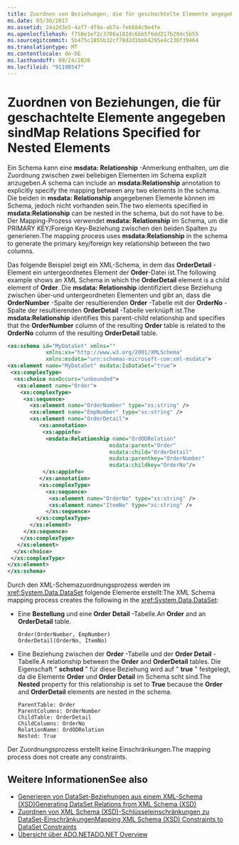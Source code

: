```yaml
---
title: Zuordnen von Beziehungen, die für geschachtelte Elemente angegeben sind
ms.date: 03/30/2017
ms.assetid: 24a2d3e5-4af7-4f9a-ab7a-fe6684c9e4fe
ms.openlocfilehash: f758e1ef2c3786a102dc6bb5f6dd217b20dc5b55
ms.sourcegitcommit: 5b475c1855b32cf78d2d1bbb4295e4c236f39464
ms.translationtype: MT
ms.contentlocale: de-DE
ms.lasthandoff: 09/24/2020
ms.locfileid: "91198547"
---
```

# <a name="map-relations-specified-for-nested-elements"></a><span data-ttu-id="c5464-102">Zuordnen von Beziehungen, die für geschachtelte Elemente angegeben sind</span><span class="sxs-lookup"><span data-stu-id="c5464-102">Map Relations Specified for Nested Elements</span></span>

<span data-ttu-id="c5464-103">Ein Schema kann eine **msdata: Relationship** -Anmerkung enthalten, um die Zuordnung zwischen zwei beliebigen Elementen im Schema explizit anzugeben.</span><span class="sxs-lookup"><span data-stu-id="c5464-103">A schema can include an **msdata:Relationship** annotation to explicitly specify the mapping between any two elements in the schema.</span></span> <span data-ttu-id="c5464-104">Die beiden in **msdata: Relationship** angegebenen Elemente können im Schema, jedoch nicht vorhanden sein.</span><span class="sxs-lookup"><span data-stu-id="c5464-104">The two elements specified in **msdata:Relationship** can be nested in the schema, but do not have to be.</span></span> <span data-ttu-id="c5464-105">Der Mapping-Prozess verwendet **msdata: Relationship** im Schema, um die PRIMARY KEY/Foreign Key-Beziehung zwischen den beiden Spalten zu generieren.</span><span class="sxs-lookup"><span data-stu-id="c5464-105">The mapping process uses **msdata:Relationship** in the schema to generate the primary key/foreign key relationship between the two columns.</span></span>  
  
 <span data-ttu-id="c5464-106">Das folgende Beispiel zeigt ein XML-Schema, in dem das **OrderDetail** -Element ein untergeordnetes Element der **Order**-Datei ist.</span><span class="sxs-lookup"><span data-stu-id="c5464-106">The following example shows an XML Schema in which the **OrderDetail** element is a child element of **Order**.</span></span> <span data-ttu-id="c5464-107">Die **msdata: Relationship** identifiziert diese Beziehung zwischen über-und untergeordneten Elementen und gibt an, dass die **OrderNumber** -Spalte der resultierenden **Order** -Tabelle mit der **OrderNo** -Spalte der resultierenden **OrderDetail** -Tabelle verknüpft ist.</span><span class="sxs-lookup"><span data-stu-id="c5464-107">The **msdata:Relationship** identifies this parent-child relationship and specifies that the **OrderNumber** column of the resulting **Order** table is related to the **OrderNo** column of the resulting **OrderDetail** table.</span></span>  
  
```xml  
<xs:schema id="MyDataSet" xmlns=""
            xmlns:xs="http://www.w3.org/2001/XMLSchema"
            xmlns:msdata="urn:schemas-microsoft-com:xml-msdata">  
<xs:element name="MyDataSet" msdata:IsDataSet="true">  
 <xs:complexType>  
  <xs:choice maxOccurs="unbounded">  
   <xs:element name="Order">  
    <xs:complexType>  
     <xs:sequence>  
       <xs:element name="OrderNumber" type="xs:string" />  
       <xs:element name="EmpNumber" type="xs:string" />  
       <xs:element name="OrderDetail">  
          <xs:annotation>  
           <xs:appinfo>  
            <msdata:Relationship name="OrdODRelation"
                                msdata:parent="Order"
                                msdata:child="OrderDetail"
                                msdata:parentkey="OrderNumber"
                                msdata:childkey="OrderNo"/>  
           </xs:appinfo>  
          </xs:annotation>  
          <xs:complexType>  
            <xs:sequence>  
             <xs:element name="OrderNo" type="xs:string" />  
             <xs:element name="ItemNo" type="xs:string" />  
            </xs:sequence>  
         </xs:complexType>  
       </xs:element>  
     </xs:sequence>  
    </xs:complexType>  
   </xs:element>  
  </xs:choice>  
 </xs:complexType>  
</xs:element>  
</xs:schema>  
```  
  
 <span data-ttu-id="c5464-108">Durch den XML-Schemazuordnungsprozess werden im <xref:System.Data.DataSet> folgende Elemente erstellt:</span><span class="sxs-lookup"><span data-stu-id="c5464-108">The XML Schema mapping process creates the following in the <xref:System.Data.DataSet>:</span></span>  
  
- <span data-ttu-id="c5464-109">Eine **Bestellung** und eine **Order Detail** -Tabelle.</span><span class="sxs-lookup"><span data-stu-id="c5464-109">An **Order** and an **OrderDetail** table.</span></span>  
  
    ```text  
    Order(OrderNumber, EmpNumber)  
    OrderDetail(OrderNo, ItemNo)  
    ```  
  
- <span data-ttu-id="c5464-110">Eine Beziehung zwischen der **Order** -Tabelle und der **Order Detail** -Tabelle.</span><span class="sxs-lookup"><span data-stu-id="c5464-110">A relationship between the **Order** and **OrderDetail** tables.</span></span> <span data-ttu-id="c5464-111">Die Eigenschaft " **schsted** " für diese Beziehung wird auf " **true** " festgelegt, da die Elemente **Order** und **Order Detail** im Schema scht sind.</span><span class="sxs-lookup"><span data-stu-id="c5464-111">The **Nested** property for this relationship is set to **True** because the **Order** and **OrderDetail** elements are nested in the schema.</span></span>  
  
    ```text  
    ParentTable: Order  
    ParentColumns: OrderNumber
    ChildTable: OrderDetail  
    ChildColumns: OrderNo
    RelationName: OrdODRelation  
    Nested: True  
    ```  
  
 <span data-ttu-id="c5464-112">Der Zuordnungsprozess erstellt keine Einschränkungen.</span><span class="sxs-lookup"><span data-stu-id="c5464-112">The mapping process does not create any constraints.</span></span>  
  
## <a name="see-also"></a><span data-ttu-id="c5464-113">Weitere Informationen</span><span class="sxs-lookup"><span data-stu-id="c5464-113">See also</span></span>

- [<span data-ttu-id="c5464-114">Generieren von DataSet-Beziehungen aus einem XML-Schema (XSD)</span><span class="sxs-lookup"><span data-stu-id="c5464-114">Generating DataSet Relations from XML Schema (XSD)</span></span>](generating-dataset-relations-from-xml-schema-xsd.md)
- [<span data-ttu-id="c5464-115">Zuordnen von XML Schema (XSD)-Schlüsseleinschränkungen zu DataSet-Einschränkungen</span><span class="sxs-lookup"><span data-stu-id="c5464-115">Mapping XML Schema (XSD) Constraints to DataSet Constraints</span></span>](mapping-xml-schema-xsd-constraints-to-dataset-constraints.md)
- [<span data-ttu-id="c5464-116">Übersicht über ADO.NET</span><span class="sxs-lookup"><span data-stu-id="c5464-116">ADO.NET Overview</span></span>](../ado-net-overview.md)
